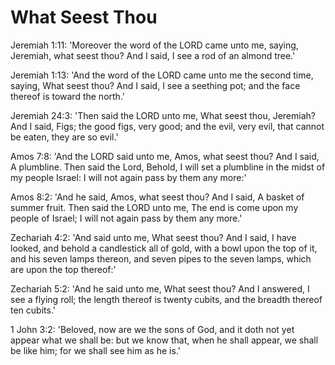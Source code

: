 # What Seest Thou

Jeremiah 1:11: 'Moreover the word of the LORD came unto me, saying, Jeremiah, what seest thou? And I said, I see a rod of an almond tree.'

Jeremiah 1:13: 'And the word of the LORD came unto me the second time, saying, What seest thou? And I said, I see a seething pot; and the face thereof is toward the north.'

Jeremiah 24:3: 'Then said the LORD unto me, What seest thou, Jeremiah? And I said, Figs; the good figs, very good; and the evil, very evil, that cannot be eaten, they are so evil.'

Amos 7:8: 'And the LORD said unto me, Amos, what seest thou? And I said, A plumbline. Then said the Lord, Behold, I will set a plumbline in the midst of my people Israel: I will not again pass by them any more:'

Amos 8:2: 'And he said, Amos, what seest thou? And I said, A basket of summer fruit. Then said the LORD unto me, The end is come upon my people of Israel; I will not again pass by them any more.'

Zechariah 4:2: 'And said unto me, What seest thou? And I said, I have looked, and behold a candlestick all of gold, with a bowl upon the top of it, and his seven lamps thereon, and seven pipes to the seven lamps, which are upon the top thereof:'

Zechariah 5:2: 'And he said unto me, What seest thou? And I answered, I see a flying roll; the length thereof is twenty cubits, and the breadth thereof ten cubits.'

1 John 3:2: 'Beloved, now are we the sons of God, and it doth not yet appear what we shall be: but we know that, when he shall appear, we shall be like him; for we shall see him as he is.'